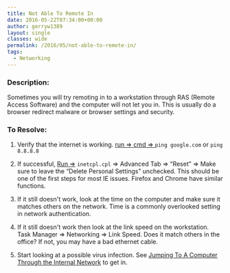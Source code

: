 ```yaml
---
title: Not Able To Remote In
date: 2016-05-22T07:34:00+00:00
author: gerryw1389
layout: single
classes: wide
permalink: /2016/05/not-able-to-remote-in/
tags:
  - Networking
---
```

<!--more-->

### Description:

Sometimes you will try remoting in to a workstation through RAS (Remote Access Software) and the computer will not let you in. This is usually do a browser redirect malware or browser settings and security.

### To Resolve:

1. Verify that the internet is working. [run => cmd => ](https://automationadmin.com/2016/05/command-prompt-overview/) `ping google.com` or `ping 8.8.8.8`

2. If successful, [Run =>](https://automationadmin.com/2016/05/command-prompt-overview/) `inetcpl.cpl` => Advanced Tab => &#8220;Reset&#8221; => Make sure to leave the &#8220;Delete Personal Settings&#8221; unchecked. This should be one of the first steps for most IE issues. Firefox and Chrome have similar functions.

3. If it still doesn't work, look at the time on the computer and make sure it matches others on the network. Time is a commonly overlooked setting in network authentication.

4. If it still doesn't work then look at the link speed on the workstation. Task Manager => Networking => Link Speed. Does it match others in the office? If not, you may have a bad ethernet cable.

5. Start looking at a possible virus infection. See [Jumping To A Computer Through the Internal Network](https://automationadmin.com/2016/05/jumping-to-a-computer-through-the-network/) to get in.